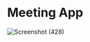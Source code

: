 # Meeting App
![Screenshot (428)](https://github.com/RehamAbdelmonem/meeting_app/assets/144965308/d1a91441-fe9b-46b5-a8b2-e391a95fd398)
